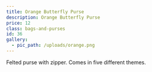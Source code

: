 ```yaml
---
title: Orange Butterfly Purse
description: Orange Butterfly Purse
price: 12
class: bags-and-purses
id: 36
gallery:
  - pic_path: /uploads/orange.png
---
```



Felted purse with zipper. Comes in five different themes.
